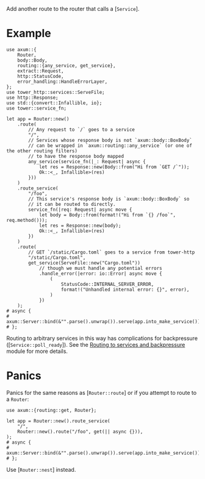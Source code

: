 Add another route to the router that calls a [`Service`].

# Example

```rust,no_run
use axum::{
    Router,
    body::Body,
    routing::{any_service, get_service},
    extract::Request,
    http::StatusCode,
    error_handling::HandleErrorLayer,
};
use tower_http::services::ServeFile;
use http::Response;
use std::{convert::Infallible, io};
use tower::service_fn;

let app = Router::new()
    .route(
        // Any request to `/` goes to a service
        "/",
        // Services whose response body is not `axum::body::BoxBody`
        // can be wrapped in `axum::routing::any_service` (or one of the other routing filters)
        // to have the response body mapped
        any_service(service_fn(|_: Request| async {
            let res = Response::new(Body::from("Hi from `GET /`"));
            Ok::<_, Infallible>(res)
        }))
    )
    .route_service(
        "/foo",
        // This service's response body is `axum::body::BoxBody` so
        // it can be routed to directly.
        service_fn(|req: Request| async move {
            let body = Body::from(format!("Hi from `{} /foo`", req.method()));
            let res = Response::new(body);
            Ok::<_, Infallible>(res)
        })
    )
    .route(
        // GET `/static/Cargo.toml` goes to a service from tower-http
        "/static/Cargo.toml",
        get_service(ServeFile::new("Cargo.toml"))
            // though we must handle any potential errors
            .handle_error(|error: io::Error| async move {
                (
                    StatusCode::INTERNAL_SERVER_ERROR,
                    format!("Unhandled internal error: {}", error),
                )
            })
    );
# async {
# axum::Server::bind(&"".parse().unwrap()).serve(app.into_make_service()).await.unwrap();
# };
```

Routing to arbitrary services in this way has complications for backpressure
([`Service::poll_ready`]). See the [Routing to services and backpressure] module
for more details.

# Panics

Panics for the same reasons as [`Router::route`] or if you attempt to route to a
`Router`:

```rust,should_panic
use axum::{routing::get, Router};

let app = Router::new().route_service(
    "/",
    Router::new().route("/foo", get(|| async {})),
);
# async {
# axum::Server::bind(&"".parse().unwrap()).serve(app.into_make_service()).await.unwrap();
# };
```

Use [`Router::nest`] instead.

[Routing to services and backpressure]: middleware/index.html#routing-to-servicesmiddleware-and-backpressure
